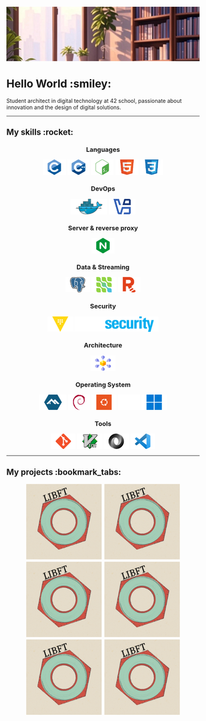 ![Bannière de profil](./assets/banner.jpg)
<h1>Hello World :smiley:</h1>
<p>Student architect in digital technology at 42 school, passionate about innovation and the design of digital solutions.</p>
<hr/>
<h2>My skills :rocket:</h2>
<h3 align="center">Languages</h3>
<p align="center">
	<img src="./assets/c.svg" alt="C icone" title="C" width="auto" height="40"/>
	<img src="./assets/cpp.svg" alt="C++ icone" title="C++" width="auto" height="40"/>
	<img src="./assets/bash_logo.svg" alt="Bash icone" title="Bash" width="auto" height="40"/>
	<img src="./assets/html5.svg" alt="HTML5 icone" title="HTML5" width="auto" height="40"/>
	<img src="./assets/css3.svg" alt="CSS3 icone" title="CSS3" width="auto" height="40"/>
</p>
<h3 align="center">DevOps</h3>
<p align="center">
	<img src="./assets/docker_logo.svg" alt="Docker icone" title="Docker" width="auto" height="40"/>
	<img src="./assets/virtualbox_logo.svg" alt="Virtualbox icone" title="Virtualbox" width="auto" height="40"/>
</p>
<h3 align="center">Server & reverse proxy</h3>
<p align="center">
	<img src="./assets/nginx_logo.svg" alt="Nginx icone" title="Nginx" width="auto" height="40"/>
</p>
<h3 align="center">Data & Streaming</h3>
<p align="center">
	<img src="./assets/postgresql.svg" alt="PostgreSQL icone" title="PostgreSQL" width="auto" height="40"/>
	<img src="./assets/debezium_logo.svg" alt="Debezium icone" title="Debezium" width="auto" height="40"/>
	<img src="./assets/redpanda_logo.svg" alt="Redpanda icone" title="Redpanda" width="auto" height="40"/>
</p>
<h3 align="center">Security</h3>
<p align="center">
	<img src="./assets/vault_logo.svg" alt="Vault icone" title="Vault" width="auto" height="40"/>
	<img src="./assets/modsecurity_logo.svg" alt="Modsecurity icone" title="Modsecurity" width="auto" height="40"/>
</p>
<h3 align="center">Architecture</h3>
<p align="center">
	<img src="./assets/microservices.svg" alt="Microservices icone" title="Microservices" width="auto" height="40"/>
</p>
<h3 align="center">Operating System</h3>
<p align="center">
	<img src="./assets/alpinelinux_logo.svg" alt="Alpine Linux icone" title="Alpine Linux" width="auto" height="40"/>
	<img src="./assets/debian_logo.svg" alt="Debian icone" title="Debian" width="auto" height="40"/>
	<img src="./assets/ubuntu_logo.svg" alt="Ubuntu icone" title="Ubuntu" width="auto" height="40"/>
	<img src="./assets/macos_logo.svg" alt="MacOS icone" title="MacOS" width="auto" height="40"/>
	<img src="./assets/windows_logo.svg" alt="Windows icone" title="Windows" width="auto" height="40"/>
</p>
<h3 align="center">Tools</h3>
<p align="center">
	<img src="./assets/git_logo.svg" alt="Git icone" title="Git" width="auto" height="40"/>
	<img src="./assets/vim_logo.svg" alt="Vim icone" title="Vim" width="auto" height="40"/>
	<img src="./assets/json_logo.svg" alt="Json icone" title="Json" width="auto" height="40"/>
	<img src="./assets/vscode_logo.svg" alt="VSCode icone" title="VSCode" width="auto" height="40"/>
</p>
<hr/>
<h2>My projects :bookmark_tabs:</h2>
<p align="center">
	<img src="./assets/LIBFT.svg" alt="LIBFT" title="LIBFT" width="auto" height="200"/>
	<img src="./assets/LIBFT.svg" alt="LIBFT" title="LIBFT" width="auto" height="200"/>
	<img src="./assets/LIBFT.svg" alt="LIBFT" title="LIBFT" width="auto" height="200"/>
	<img src="./assets/LIBFT.svg" alt="LIBFT" title="LIBFT" width="auto" height="200"/>
	<img src="./assets/LIBFT.svg" alt="LIBFT" title="LIBFT" width="auto" height="200"/>
	<img src="./assets/LIBFT.svg" alt="LIBFT" title="LIBFT" width="auto" height="200"/>
</p>
